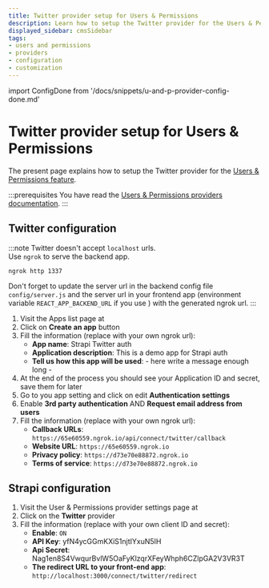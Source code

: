 ```yaml
---
title: Twitter provider setup for Users & Permissions
description: Learn how to setup the Twitter provider for the Users & Permissions feature.
displayed_sidebar: cmsSidebar
tags:
- users and permissions
- providers
- configuration
- customization
---
```


import ConfigDone from '/docs/snippets/u-and-p-provider-config-done.md'

# Twitter provider setup for Users & Permissions

The present page explains how to setup the Twitter provider for the [Users & Permissions feature](/cms/features/users-permissions).

:::prerequisites
You have read the [Users & Permissions providers documentation](/cms/configurations/users-and-permissions-providers).
:::

## Twitter configuration

:::note
Twitter doesn't accept `localhost` urls. <br/>
Use `ngrok` to serve the backend app.
```
ngrok http 1337
```
Don't forget to update the server url in the backend config file `config/server.js` and the server url in your frontend app (environment variable `REACT_APP_BACKEND_URL` if you use <ExternalLink to="https://github.com/strapi/strapi-examples/tree/master/examples/login-react" text="react login example app"/>) with the generated ngrok url.
:::

1. Visit the Apps list page at <ExternalLink to="https://developer.twitter.com/en/apps" text="https://developer.twitter.com/en/apps"/>
2. Click on **Create an app** button
3. Fill the information (replace with your own ngrok url):
   - **App name**: Strapi Twitter auth
   - **Application description**: This is a demo app for Strapi auth
   - **Tell us how this app will be used**: - here write a message enough long -
4. At the end of the process you should see your Application ID and secret, save them for later
5. Go to you app setting and click on edit **Authentication settings**
6. Enable **3rd party authentication** AND **Request email address from users**
7. Fill the information (replace with your own ngrok url):
   - **Callback URLs**: `https://65e60559.ngrok.io/api/connect/twitter/callback`
   - **Website URL**: `https://65e60559.ngrok.io`
   - **Privacy policy**: `https://d73e70e88872.ngrok.io`
   - **Terms of service**: `https://d73e70e88872.ngrok.io`

## Strapi configuration

1. Visit the User & Permissions provider settings page at <ExternalLink to="http://localhost:1337/admin/settings/users-permissions/providers" text="http://localhost:1337/admin/settings/users-permissions/providers"/>
2. Click on the **Twitter** provider
3. Fill the information (replace with your own client ID and secret):
   - **Enable**: `ON`
   - **API Key**: yfN4ycGGmKXiS1njtIYxuN5IH
   - **Api Secret**: Nag1en8S4VwqurBvlW5OaFyKlzqrXFeyWhph6CZlpGA2V3VR3T
   - **The redirect URL to your front-end app**: `http://localhost:3000/connect/twitter/redirect`

<ConfigDone />
